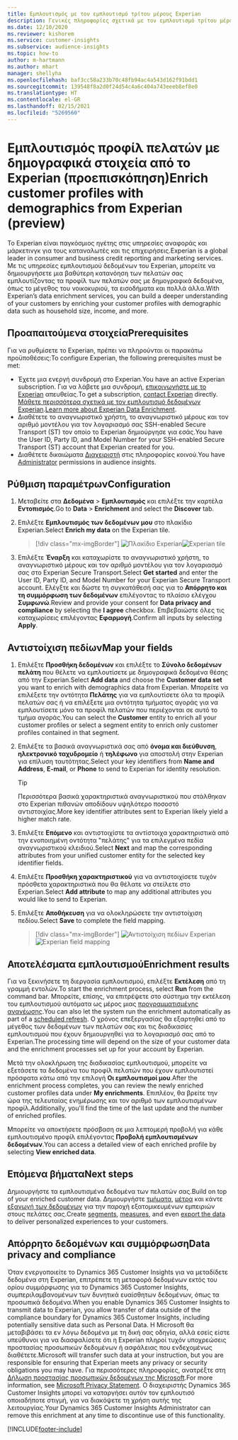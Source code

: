 ```yaml
---
title: Εμπλουτισμός με τον εμπλουτισμό τρίτου μέρους Experian
description: Γενικές πληροφορίες σχετικά με τον εμπλουτισμό τρίτου μέρους της Experian.
ms.date: 12/10/2020
ms.reviewer: kishorem
ms.service: customer-insights
ms.subservice: audience-insights
ms.topic: how-to
author: m-hartmann
ms.author: mhart
manager: shellyha
ms.openlocfilehash: baf3cc58a233b70c48fb94ac4a543d162f91bdd1
ms.sourcegitcommit: 139548f8a2d0f24d54c4a6c404a743eeeb8ef8e0
ms.translationtype: HT
ms.contentlocale: el-GR
ms.lasthandoff: 02/15/2021
ms.locfileid: "5269560"
---
```

# <a name="enrich-customer-profiles-with-demographics-from-experian-preview"></a><span data-ttu-id="bff84-103">Εμπλουτισμός προφίλ πελατών με δημογραφικά στοιχεία από το Experian (προεπισκόπηση)</span><span class="sxs-lookup"><span data-stu-id="bff84-103">Enrich customer profiles with demographics from Experian (preview)</span></span>

<span data-ttu-id="bff84-104">Το Experian είναι παγκόσμιος ηγέτης στις υπηρεσίες αναφοράς και μάρκετινγκ για τους καταναλωτές και τις επιχειρήσεις.</span><span class="sxs-lookup"><span data-stu-id="bff84-104">Experian is a global leader in consumer and business credit reporting and marketing services.</span></span> <span data-ttu-id="bff84-105">Με τις υπηρεσίες εμπλουτισμού δεδομένων του Experian, μπορείτε να δημιουργήσετε μια βαθύτερη κατανόηση των πελατών σας εμπλουτίζοντας τα προφίλ των πελατών σας με δημογραφικά δεδομένα, όπως το μέγεθος του νοικοκυριού, τα εισοδήματα και πολλά άλλα.</span><span class="sxs-lookup"><span data-stu-id="bff84-105">With Experian’s data enrichment services, you can build a deeper understanding of your customers by enriching your customer profiles with demographic data such as household size, income, and more.</span></span>

## <a name="prerequisites"></a><span data-ttu-id="bff84-106">Προαπαιτούμενα στοιχεία</span><span class="sxs-lookup"><span data-stu-id="bff84-106">Prerequisites</span></span>

<span data-ttu-id="bff84-107">Για να ρυθμίσετε το Experian, πρέπει να πληρούνται οι παρακάτω προϋποθέσεις:</span><span class="sxs-lookup"><span data-stu-id="bff84-107">To configure Experian, the following prerequisites must be met:</span></span>

- <span data-ttu-id="bff84-108">Έχετε μια ενεργή συνδρομή στο Experian.</span><span class="sxs-lookup"><span data-stu-id="bff84-108">You have an active Experian subscription.</span></span> <span data-ttu-id="bff84-109">Για να λάβετε μια συνδρομή, [επικοινωνήστε με το Experian](https://www.experian.com/marketing-services/contact) απευθείας.</span><span class="sxs-lookup"><span data-stu-id="bff84-109">To get a subscription, [contact Experian](https://www.experian.com/marketing-services/contact) directly.</span></span> <span data-ttu-id="bff84-110">[Μάθετε περισσότερα σχετικά με τον εμπλουτισμό δεδομένων Experian](https://www.experian.com/marketing-services/microsoft?cmpid=ems_web_mci_cdppage).</span><span class="sxs-lookup"><span data-stu-id="bff84-110">[Learn more about Experian Data Enrichment](https://www.experian.com/marketing-services/microsoft?cmpid=ems_web_mci_cdppage).</span></span>
- <span data-ttu-id="bff84-111">Διαθέτετε το αναγνωριστικό χρήστη, το αναγνωριστικό μέρους και τον αριθμό μοντέλου για τον λογαριασμό σας SSH-enabled Secure Transport (ST) τον οποίο το Experian δημιούργησε για εσάς.</span><span class="sxs-lookup"><span data-stu-id="bff84-111">You have the User ID, Party ID, and Model Number for your SSH-enabled Secure Transport (ST) account that Experian created for you.</span></span>
- <span data-ttu-id="bff84-112">Διαθέτετε δικαιώματα [Διαχειριστή](permissions.md#administrator) στις πληροφορίες κοινού.</span><span class="sxs-lookup"><span data-stu-id="bff84-112">You have [Administrator](permissions.md#administrator) permissions in audience insights.</span></span>

## <a name="configuration"></a><span data-ttu-id="bff84-113">Ρύθμιση παραμέτρων</span><span class="sxs-lookup"><span data-stu-id="bff84-113">Configuration</span></span>

1. <span data-ttu-id="bff84-114">Μεταβείτε στα **Δεδομένα** > **Εμπλουτισμός** και επιλέξτε την καρτέλα **Εντοπισμός**.</span><span class="sxs-lookup"><span data-stu-id="bff84-114">Go to **Data** > **Enrichment** and select the **Discover** tab.</span></span>

1. <span data-ttu-id="bff84-115">Επιλέξτε **Εμπλουτισμός των δεδομένων μου** στο πλακίδιο Experian.</span><span class="sxs-lookup"><span data-stu-id="bff84-115">Select **Enrich my data** on the Experian tile.</span></span>

   > [!div class="mx-imgBorder"]
   > <span data-ttu-id="bff84-116">![Πλακίδιο Experian](media/experian-tile.png "Πλακίδιο Experian")</span><span class="sxs-lookup"><span data-stu-id="bff84-116">![Experian tile](media/experian-tile.png "Experian tile")</span></span>

1. <span data-ttu-id="bff84-117">Επιλέξτε **Έναρξη** και καταχωρίστε το αναγνωριστικό χρήστη, το αναγνωριστικό μέρους και τον αριθμό μοντέλου για τον λογαριασμό σας στο Experian Secure Transport.</span><span class="sxs-lookup"><span data-stu-id="bff84-117">Select **Get started** and enter the User ID, Party ID, and Model Number for your Experian Secure Transport account.</span></span> <span data-ttu-id="bff84-118">Ελέγξτε και δώστε τη συγκατάθεσή σας για το **Απόρρητο και τη συμμόρφωση των δεδομένων** επιλέγοντας το πλαίσιο ελέγχου **Συμφωνώ**.</span><span class="sxs-lookup"><span data-stu-id="bff84-118">Review and provide your consent for **Data privacy and compliance** by selecting the **I agree** checkbox.</span></span> <span data-ttu-id="bff84-119">Επιβεβαιώστε όλες τις καταχωρίσεις επιλέγοντας **Εφαρμογή**.</span><span class="sxs-lookup"><span data-stu-id="bff84-119">Confirm all inputs by selecting **Apply**.</span></span>

## <a name="map-your-fields"></a><span data-ttu-id="bff84-120">Αντιστοίχιση πεδίων</span><span class="sxs-lookup"><span data-stu-id="bff84-120">Map your fields</span></span>

1.  <span data-ttu-id="bff84-121">Επιλέξτε **Προσθήκη δεδομένων** και επιλέξτε το **Σύνολο δεδομένων πελάτη** που θέλετε να εμπλουτίσετε με δημογραφικά δεδομένα θέσης από την Experian.</span><span class="sxs-lookup"><span data-stu-id="bff84-121">Select **Add data** and choose the **Customer data set** you want to enrich with demographics data from Experian.</span></span> <span data-ttu-id="bff84-122">Μπορείτε να επιλέξετε την οντότητα **Πελάτης** για να εμπλουτίσετε όλα τα προφίλ πελατών σας ή να επιλέξετε μια οντότητα τμήματος αγοράς για να εμπλουτίσετε μόνο τα προφίλ πελατών που περιέχονται σε αυτό το τμήμα αγοράς.</span><span class="sxs-lookup"><span data-stu-id="bff84-122">You can select the **Customer** entity to enrich all your customer profiles or select a segment entity to enrich only customer profiles contained in that segment.</span></span>

1. <span data-ttu-id="bff84-123">Επιλέξτε τα βασικά αναγνωριστικά σας από **όνομα και διεύθυνση**, **ηλεκτρονικό ταχυδρομείο** ή **τηλέφωνο** για αποστολή στην Experian για επίλυση ταυτότητας.</span><span class="sxs-lookup"><span data-stu-id="bff84-123">Select your key identifiers from **Name and Address**, **E-mail**, or **Phone** to send to Experian for identity resolution.</span></span>

   > [!TIP]
   > <span data-ttu-id="bff84-124">Περισσότερα βασικά χαρακτηριστικά αναγνωριστικού που στάλθηκαν στο Experian πιθανών αποδίδουν υψηλότερο ποσοστό αντιστοιχίας.</span><span class="sxs-lookup"><span data-stu-id="bff84-124">More key identifier attributes sent to Experian likely yield a higher match rate.</span></span>

1. <span data-ttu-id="bff84-125">Επιλέξτε **Επόμενο** και αντιστοιχίστε τα αντίστοιχα χαρακτηριστικά από την ενοποιημένη οντότητα "πελάτης" για τα επιλεγμένα πεδία αναγνωριστικού κλειδιού.</span><span class="sxs-lookup"><span data-stu-id="bff84-125">Select **Next** and map the corresponding attributes from your unified customer entity for the selected key identifier fields.</span></span>

1. <span data-ttu-id="bff84-126">Επιλέξτε **Προσθήκη χαρακτηριστικού** για να αντιστοιχίσετε τυχόν πρόσθετα χαρακτηριστικά που θα θέλατε να στείλετε στο Experian.</span><span class="sxs-lookup"><span data-stu-id="bff84-126">Select **Add attribute** to map any additional attributes you would like to send to Experian.</span></span>

1.  <span data-ttu-id="bff84-127">Επιλέξτε **Αποθήκευση** για να ολοκληρώσετε την αντιστοίχιση πεδίου.</span><span class="sxs-lookup"><span data-stu-id="bff84-127">Select **Save** to complete the field mapping.</span></span>

    > [!div class="mx-imgBorder"]
    > <span data-ttu-id="bff84-128">![Αντιστοίχιση πεδίων Experian](media/experian-field-mapping.png "Αντιστοίχιση πεδίων Experian")</span><span class="sxs-lookup"><span data-stu-id="bff84-128">![Experian field mapping](media/experian-field-mapping.png "Experian field mapping")</span></span>

## <a name="enrichment-results"></a><span data-ttu-id="bff84-129">Αποτελέσματα εμπλουτισμού</span><span class="sxs-lookup"><span data-stu-id="bff84-129">Enrichment results</span></span>

<span data-ttu-id="bff84-130">Για να ξεκινήσετε τη διεργασία εμπλουτισμού, επιλέξτε **Εκτέλεση** από τη γραμμή εντολών.</span><span class="sxs-lookup"><span data-stu-id="bff84-130">To start the enrichment process, select **Run** from the command bar.</span></span> <span data-ttu-id="bff84-131">Μπορείτε, επίσης, να επιτρέψετε στο σύστημα την εκτέλεση του εμπλουτισμού αυτόματα ως μέρος μιας [προγραμματισμένης ανανέωσης](system.md#schedule-tab).</span><span class="sxs-lookup"><span data-stu-id="bff84-131">You can also let the system run the enrichment automatically as part of a [scheduled refresh](system.md#schedule-tab).</span></span> <span data-ttu-id="bff84-132">Ο χρόνος επεξεργασίας θα εξαρτηθεί από το μέγεθος των δεδομένων των πελατών σας και τις διαδικασίες εμπλουτισμού που έχουν δημιουργηθεί για το λογαριασμό σας από το Experian.</span><span class="sxs-lookup"><span data-stu-id="bff84-132">The processing time will depend on the size of your customer data and the enrichment processes set up for your account by Experian.</span></span>

<span data-ttu-id="bff84-133">Μετά την ολοκλήρωση της διαδικασίας εμπλουτισμού, μπορείτε να εξετάσετε τα δεδομένα του προφίλ πελατών που έχουν εμπλουτιστεί πρόσφατα κάτω από την επιλογή **Οι εμπλουτισμοί μου**.</span><span class="sxs-lookup"><span data-stu-id="bff84-133">After the enrichment process completes, you can review the newly enriched customer profiles data under **My enrichments**.</span></span> <span data-ttu-id="bff84-134">Επιπλέον, θα βρείτε την ώρα της τελευταίας ενημέρωσης και τον αριθμό των εμπλουτισμένων προφίλ.</span><span class="sxs-lookup"><span data-stu-id="bff84-134">Additionally, you'll find the time of the last update and the number of enriched profiles.</span></span>

<span data-ttu-id="bff84-135">Μπορείτε να αποκτήσετε πρόσβαση σε μια λεπτομερή προβολή για κάθε εμπλουτισμένο προφίλ επιλέγοντας **Προβολή εμπλουτισμένων δεδομένων**.</span><span class="sxs-lookup"><span data-stu-id="bff84-135">You can access a detailed view of each enriched profile by selecting **View enriched data**.</span></span>

## <a name="next-steps"></a><span data-ttu-id="bff84-136">Επόμενα βήματα</span><span class="sxs-lookup"><span data-stu-id="bff84-136">Next steps</span></span>

<span data-ttu-id="bff84-137">Δημιουργήστε τα εμπλουτισμένα δεδομένα των πελατών σας.</span><span class="sxs-lookup"><span data-stu-id="bff84-137">Build on top of your enriched customer data.</span></span> <span data-ttu-id="bff84-138">Δημιουργήστε [τμήματα](segments.md), [μέτρα](measures.md) και κάντε [εξαγωγή των δεδομένων](export-destinations.md) για την παροχή εξατομικευμένων εμπειριών στους πελάτες σας.</span><span class="sxs-lookup"><span data-stu-id="bff84-138">Create [segments](segments.md), [measures](measures.md), and even [export the data](export-destinations.md) to deliver personalized experiences to your customers.</span></span>

## <a name="data-privacy-and-compliance"></a><span data-ttu-id="bff84-139">Απόρρητο δεδομένων και συμμόρφωση</span><span class="sxs-lookup"><span data-stu-id="bff84-139">Data privacy and compliance</span></span>

<span data-ttu-id="bff84-140">Όταν ενεργοποιείτε το Dynamics 365 Customer Insights για να μεταδίδετε δεδομένα στη Experian, επιτρέπετε τη μεταφορά δεδομένων εκτός του ορίου συμμόρφωσης για το Dynamics 365 Customer Insights, συμπεριλαμβανομένων των δυνητικά ευαίσθητων δεδομένων, όπως τα προσωπικά δεδομένα.</span><span class="sxs-lookup"><span data-stu-id="bff84-140">When you enable Dynamics 365 Customer Insights to transmit data to Experian, you allow transfer of data outside of the compliance boundary for Dynamics 365 Customer Insights, including potentially sensitive data such as Personal Data.</span></span> <span data-ttu-id="bff84-141">Η Microsoft θα μεταβιβάσει τα εν λόγω δεδομένα με τη δική σας οδηγία, αλλά εσείς είστε υπεύθυνοι για να διασφαλίσετε ότι η Experian πληροί τυχόν υποχρεώσεις προστασίας προσωπικών δεδομένων ή ασφάλειας που ενδεχομένως διαθέτετε.</span><span class="sxs-lookup"><span data-stu-id="bff84-141">Microsoft will transfer such data at your instruction, but you are responsible for ensuring that Experian meets any privacy or security obligations you may have.</span></span> <span data-ttu-id="bff84-142">Για περισσότερες πληροφορίες, ανατρέξτε στη [Δήλωση προστασίας προσωπικών δεδομένων της Microsoft](https://go.microsoft.com/fwlink/?linkid=396732).</span><span class="sxs-lookup"><span data-stu-id="bff84-142">For more information, see [Microsoft Privacy Statement](https://go.microsoft.com/fwlink/?linkid=396732).</span></span>
<span data-ttu-id="bff84-143">Ο διαχειριστής Dynamics 365 Customer Insights μπορεί να καταργήσει αυτόν τον εμπλουτισό οποιαδήποτε στιγμή, για να διακόψετε τη χρήση αυτής της λειτουργίας.</span><span class="sxs-lookup"><span data-stu-id="bff84-143">Your Dynamics 365 Customer Insights Administrator can remove this enrichment at any time to discontinue use of this functionality.</span></span>


[!INCLUDE[footer-include](../includes/footer-banner.md)]